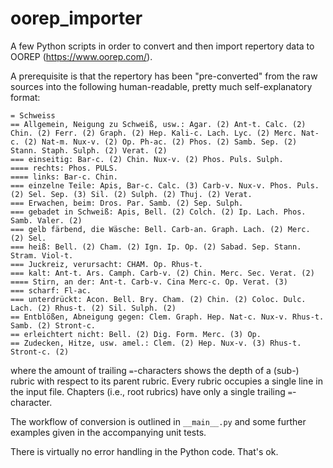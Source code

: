 # oorep_importer

A few Python scripts in order to convert and then import repertory data to OOREP (https://www.oorep.com/).

A prerequisite is that the repertory has been "pre-converted" from the raw sources into the following
human-readable, pretty much self-explanatory format:

```
= Schweiss
== Allgemein, Neigung zu Schweiß, usw.: Agar. (2) Ant-t. Calc. (2) Chin. (2) Ferr. (2) Graph. (2) Hep. Kali-c. Lach. Lyc. (2) Merc. Nat-c. (2) Nat-m. Nux-v. (2) Op. Ph-ac. (2) Phos. (2) Samb. Sep. (2) Stann. Staph. Sulph. (2) Verat. (2)
=== einseitig: Bar-c. (2) Chin. Nux-v. (2) Phos. Puls. Sulph.
==== rechts: Phos. PULS.
==== links: Bar-c. Chin.
=== einzelne Teile: Apis, Bar-c. Calc. (3) Carb-v. Nux-v. Phos. Puls. (2) Sel. Sep. (3) Sil. (2) Sulph. (2) Thuj. (2) Verat.
=== Erwachen, beim: Dros. Par. Samb. (2) Sep. Sulph.
=== gebadet in Schweiß: Apis, Bell. (2) Colch. (2) Ip. Lach. Phos. Samb. Valer. (2)
=== gelb färbend, die Wäsche: Bell. Carb-an. Graph. Lach. (2) Merc. (2) Sel.
=== heiß: Bell. (2) Cham. (2) Ign. Ip. Op. (2) Sabad. Sep. Stann. Stram. Viol-t.
=== Juckreiz, verursacht: CHAM. Op. Rhus-t.
=== kalt: Ant-t. Ars. Camph. Carb-v. (2) Chin. Merc. Sec. Verat. (2)
==== Stirn, an der: Ant-t. Carb-v. Cina Merc-c. Op. Verat. (3)
=== scharf: Fl-ac.
=== unterdrückt: Acon. Bell. Bry. Cham. (2) Chin. (2) Coloc. Dulc. Lach. (2) Rhus-t. (2) Sil. Sulph. (2)
== Entblößen, Abneigung gegen: Clem. Graph. Hep. Nat-c. Nux-v. Rhus-t. Samb. (2) Stront-c.
== erleichtert nicht: Bell. (2) Dig. Form. Merc. (3) Op.
== Zudecken, Hitze, usw. amel.: Clem. (2) Hep. Nux-v. (3) Rhus-t. Stront-c. (2)
```

where the amount of trailing `=`-characters shows the depth of a (sub-) rubric with respect to its parent rubric.
Every rubric occupies a single line in the input file. Chapters (i.e., root rubrics) have only a single trailing
`=`-character.

The workflow of conversion is outlined in `__main__.py` and some further examples given in the accompanying unit
tests.

There is virtually no error handling in the Python code. That's ok.
